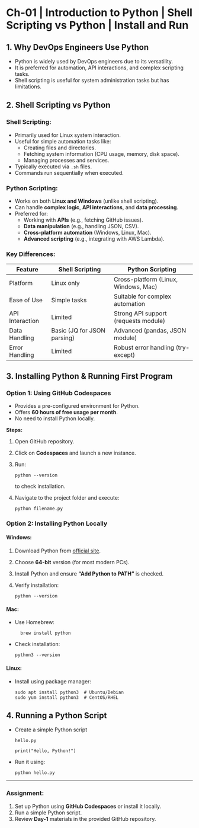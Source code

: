 # Ch-01 | Introduction to Python | Shell Scripting vs Python | Install and Run

## **1. Why DevOps Engineers Use Python**

- Python is widely used by DevOps engineers due to its versatility.
- It is preferred for automation, API interactions, and complex scripting tasks.
- Shell scripting is useful for system administration tasks but has limitations.

## **2. Shell Scripting vs Python**

### **Shell Scripting:**

- Primarily used for Linux system interaction.
- Useful for simple automation tasks like:
  - Creating files and directories.
  - Fetching system information (CPU usage, memory, disk space).
  - Managing processes and services.
- Typically executed via `.sh` files.
- Commands run sequentially when executed.

### **Python Scripting:**

- Works on both **Linux and Windows** (unlike shell scripting).
- Can handle **complex logic**, **API interactions**, and **data processing**.
- Preferred for:
  - Working with **APIs** (e.g., fetching GitHub issues).
  - **Data manipulation** (e.g., handling JSON, CSV).
  - **Cross-platform automation** (Windows, Linux, Mac).
  - **Advanced scripting** (e.g., integrating with AWS Lambda).

### **Key Differences:**

| Feature         | Shell Scripting             | Python Scripting                     |
| --------------- | --------------------------- | ------------------------------------ |
| Platform        | Linux only                  | Cross-platform (Linux, Windows, Mac) |
| Ease of Use     | Simple tasks                | Suitable for complex automation      |
| API Interaction | Limited                     | Strong API support (requests module) |
| Data Handling   | Basic (JQ for JSON parsing) | Advanced (pandas, JSON module)       |
| Error Handling  | Limited                     | Robust error handling (try-except)   |

## **3. Installing Python & Running First Program**

### **Option 1: Using GitHub Codespaces**

- Provides a pre-configured environment for Python.
- Offers **60 hours of free usage per month**.
- No need to install Python locally.

**Steps:**

1. Open GitHub repository.

2. Click on **Codespaces** and launch a new instance.

3. Run:

   ```
   python --version
   ```

   to check installation.

4. Navigate to the project folder and execute:

   ```
   python filename.py
   ```

### **Option 2: Installing Python Locally**

#### **Windows:**

1. Download Python from [official site](https://www.python.org/downloads/).

2. Choose **64-bit** version (for most modern PCs).

3. Install Python and ensure **“Add Python to PATH”** is checked.

4. Verify installation:

   ```
   python --version
   ```

#### **Mac:**

- Use Homebrew:

  ```
    brew install python
  ```

- Check installation:

  ```
  python3 --version
  ```

#### **Linux:**

- Install using package manager:

  ```
  sudo apt install python3  # Ubuntu/Debian
  sudo yum install python3  # CentOS/RHEL
  ```

## **4. Running a Python Script**

- Create a simple Python script

  ```
  hello.py
  ```

  ```
  print("Hello, Python!")
  ```

- Run it using:

  ```
  python hello.py
  ```

------

### **Assignment:**

1. Set up Python using **GitHub Codespaces** or install it locally.
2. Run a simple Python script.
3. Review **Day-1** materials in the provided GitHub repository.